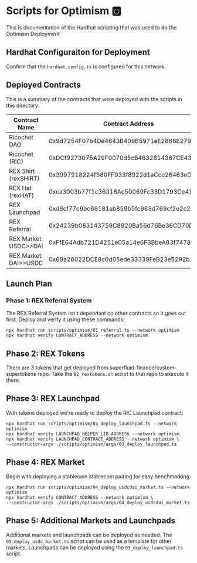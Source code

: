 # Scripts for Optimism :o2: 
This is documentation of the Hardhat scripting that was used to do the Optimism Deployment

## Hardhat Configuraiton for Deployment
Confirm that the `hardhat.config.ts` is configured for this network.

## Deployed Contracts
This is a summary of the contracts that were deployed with the scripts in this directory. 

| Contract Name | Contract Address | Deployment Script |
|---------------|------------------|-------------------|
| Ricochet DAO | 0x9d7254F07b4De4643B409B5971eE2888E279417F | NA |
| Ricochet (RIC) | 0xDCf9273075A29F0070d5cB4632814367CE4350aE | `./02_rextokens.sh` |
| REX Shirt (rexSHIRT) | 0x3997918224f980FF933f8922d1aCcc26463eD702 | `./02_rextokens.sh` |
| REX Hat (rexHAT) | 0xea3003b77f1c36318Ac50069Fc33D1793Ce416b9 | `./02_rextokens.sh` |
| REX Launchpad | 0xd6cf77c9bc69181ab859b5fc963d769cf2e2c2af | `./03_deploy_launcpad.sh` |
| REX Referral | 0x24239b083143759C8920Ba56d76Be36CD70DE490 | `./01_referral.ts` |
| REX Market: USDC>>DAI | 0xFfE64Adb721D4251e05a14e6F3BbeA83f7478465 | `./04_deploy_usdcdai_market.ts` | 
| REX Market: DAI>>USDC | 0x69a26022DCE8c0d05ede33339FeB23e5292b1cc8 | `./05_deploy_daiusdc_market.ts` |


## Launch Plan
### Phase 1: REX Referral System
The REX Referral System isn't dependant on other contracts so it goes out first. Deploy and verify it using these commands:
```shell
npx hardhat run scripts/optimism/01_referral.ts --network optimism
npx hardhat verify CONTRACT_ADDRESS --network optimism
```

## Phase 2: REX Tokens
There are 3 tokens that get deployed from superfluid-finance/custom-supertokens repo. Take the `02_rextokens.sh` script to that repo to execute it there.

## Phase 3: REX Launchpad
With tokens deployed we're ready to deploy the RIC Launchpad contract:
```shell
npx hardhat run scripts/optimism/03_deploy_launchpad.ts --network optimism
npx hardhat verify LAUNCHPAD_HELPER_LIB_ADDRESS --network optimism
npx hardhat verify LAUNCHPAD_CONTRACT_ADDRESS --network optimism \
--constructor-args ./scripts/optimism/args/03_deploy_launchpad.ts
```

## Phase 4: REX Market
Begin with deploying a stablecoin stablecoin pairing for easy benchmarking:
```shell    
npx hardhat run scripts/optimism/04_deploy_usdcdai_market.ts --network optimism
npx hardhat verify CONTRACT_ADDRESS --network optimism \
--constructor-args ./scripts/optimism/args/04_deploy_usdcdai_market.ts
```

## Phase 5: Additional Markets and Launchpads
Additional markets and launchpads can be deployed as needed. The `05_deploy_usdc_market.ts` script can be used as a template for other markets. Launchpads can be deployed using the `03_deploy_launchpad.ts` script.

